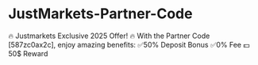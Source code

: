 # JustMarkets-Partner-Code
🔥 Justmarkets Exclusive 2025 Offer! 🔥 With the Partner Code [587zc0ax2c], enjoy amazing benefits: ✅50% Deposit Bonus ✅0% Fee 💵 50$ Reward
